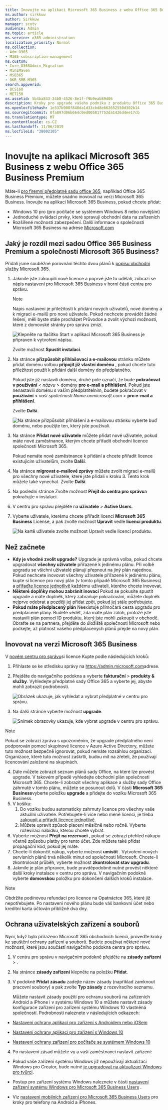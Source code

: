 ```yaml
---
title: Inovujte na aplikaci Microsoft 365 Business z webu Office 365 Business Premium
ms.author: sirkkuw
author: Sirkkuw
manager: scotv
audience: Admin
ms.topic: article
ms.service: o365-administration
localization_priority: Normal
ms.collection:
- Adm_O365
- M365-subscription-management
ms.custom:
- Core_O365Admin_Migration
- MiniMaven
- MSB365
- OKR_SMB_M365
search.appverid:
- BCS160
- MET150
ms.assetid: 5b4ba843-24b8-4526-8e1f-f9b9eab89d06
description: Kroky pro upgrade vašeho podniku z produktu Office 365 Business Premium na Microsoft 365 Business.
ms.openlocfilehash: 1e337b908f848da1d33cbd8e662652550d302b14
ms.sourcegitcommit: 0fa897d06b664c0ed005817752da1426d4ee17cb
ms.translationtype: MT
ms.contentlocale: cs-CZ
ms.lasthandoff: 11/06/2019
ms.locfileid: "38002105"
---
```

# <a name="upgrade-to-microsoft-365-business-from-office-365-business-premium"></a>Inovujte na aplikaci Microsoft 365 Business z webu Office 365 Business Premium

Máte-li [pro firemní předplatné sadu office 365](https://products.office.com/compare-all-microsoft-office-products-4-column?activetab=tab:primaryr2), například Office 365 Business Premium, můžete snadno inovovat na verzi Microsoft 365 Business. Inovujte na aplikaci Microsoft 365 Business, pokud chcete přidat: 
- Windows 10 pro (pro počítače se systémem Windows 8 nebo novějším)
- Jednoduché ovládací prvky, které spravují obchodní data na zařízeních
- Rozšířené možnosti zabezpečení.
Další informace o společnosti Microsoft 365 Business na adrese [Microsoft.com](https://www.microsoft.com/microsoft-365/business)

## <a name="whats-the-difference-between-office-365-business-premium-and-microsoft-365-business"></a>Jaký je rozdíl mezi sadou Office 365 Business Premium a společností Microsoft 365 Business?
Přidali jsme souběžné porovnání těchto dvou plánů k [popisu obchodní služby Microsoft 365](https://docs.microsoft.com/office365/servicedescriptions/microsoft-365-service-descriptions/microsoft-365-business-service-description). 

1. Jakmile jste zakoupili nové licence a poprvé jste to udělali, zobrazí se nápis nastavení pro Microsoft 365 Business v horní části centra pro správu.
    
    > [!NOTE]
    > Nápis nastavení je příležitostí k přidání nových uživatelů, nové domény a k migraci e-mailů pro nové uživatele. Pokud nechcete provádět žádné řešení, měli byste stále procházet Průvodce a zvolit výchozí možnosti, které z domovské stránky pro správu zmizí. 
  
   ![Klepněte na tlačítko Start v aplikaci Microsoft 365 Business je připraven k vytvoření nápisu.](media/8d3b0d97-7cca-497f-9364-4b00ad670209.png)
  
    Zvolte možnost **Spustit instalaci**.
    
2. Na stránce **přizpůsobit přihlašovací a e-mailovou** stránku můžete přidat doménu volbou **připojit již vlastní doménu** , pokud chcete tuto příležitost použít k přidání další domény do předplatného. 
    
    Pokud jste již nastavili doménu, druhé pole označí, že bude **pokračovat v používání** \< _názvu_ \> domény **pro e-mail a přihlášení**.   Pokud jste nenastavili doménu s vaším předplatitelním, budete pokračovat v **používání** \< _vaší společnosti Name.onmicrosoft.com_ \> **pro e-mail a přihlášení**.  
    
    Zvolte **Další**.
    
    ![Na stránce přizpůsobit přihlášení a e-mailovou stránku vyberte buď doménu, nebo použijte ten, který jste používali.](media/c3f5cfb2-1189-4d2f-803b-c9feb008a7a3.png)
  
3. Na stránce **Přidat nové uživatele** můžete přidat nové uživatele, pokud máte nové zaměstnance, kterým chcete přiřadit obchodní licence společnosti Microsoft 365. 
    
    Pokud nemáte nové zaměstnance k přidání a chcete přiřadit licence existujícím uživatelům, zvolte **Další**.
    
4. Na stránce **migrovat e-mailové zprávy** můžete zvolit migraci e-mailů pro všechny nové uživatele, které jste přidali v kroku 3. Tento krok můžete také vynechat. Zvolte **Další**.
    
5. Na poslední stránce Zvolte možnost **Přejít do centra pro správu**a pokračujte v instalaci.
    
6. V centru pro správu přejděte na **uživatele** \> **Active Users**.
    
7. Vyberte uživatele, kterému chcete přiřadit licenci **Microsoft 365 Business** License, a pak zvolte možnost **Upravit** vedle **licencí produktu**.
    
    ![Na kartě uživatele zvolte možnost Upravit vedle licencí produktu.](media/be0fe2d8-7ff8-447c-88f6-d212ed78451c.png)
  
## <a name="before-you-get-started"></a>Než začnete

- **Kdy je vhodné zvolit upgrade?** Upgrade je správná volba, pokud chcete upgradovat **všechny uživatele** přiřazené k jedinému plánu. Při volbě upgradu se všichni uživatelé plánují přepnout na jiný plán najednou. Pokud nechcete inovovat všechny uživatele přiřazené k jedinému plánu, kupte si licence pro nový plán (v tomto případě Microsoft 365 Business) a [přiřaďte licence jednotlivě](https://docs.microsoft.com/office365/admin/manage/assign-licenses-to-users) každému uživateli, kterého chcete inovovat. 
- **Některé doplňky mohou zabránit inovaci** Pokud se pokusíte spustit upgrade a máte doplněk, který zabraňuje pokračování, můžete doplněk nejprve odebrat a později jej přidat zpět, pokud jej stále potřebujete. 
- **Pokud máte předplacený plán** Neexistuje přímočará cesta upgradu pro předplacené plány. Budete vědět, zda máte plán záloh, protože jste nastavili plán pomocí ID produktu, který jste mohli zakoupit v obchodě. Obraťte se na partnera, přejděte do úložiště společnosti Microsoft nebo počkejte, až platnost vašeho předplacených plánů přejde na nový plán.

## <a name="upgrade-to-microsoft-365-business"></a>Inovovat na verzi Microsoft 365 Business
V [novém centru pro správu](https://docs.microsoft.com/office365/admin/microsoft-365-admin-center-preview)si licence Kupte podle následujících kroků:
1. Přihlaste se ke středisku správy na <a href="https://go.microsoft.com/fwlink/p/?linkid=837890" target="_blank">https://admin.microsoft.com</a>adrese.
2. Přejděte do navigačního podokna a vyberte **fakturační** \> **produkty & služby**. Vyhledejte předplatné sady Office 365 a vyberte jej, abyste mohli zobrazit podrobnosti. 

    ![Obrázek ukazuje, jak vyhledat a vybrat předplatné v centru pro správu.](media/FindYourSubscription.png)

3. Na další stránce vyberte možnost **upgrade**. 

      ![Snímek obrazovky ukazuje, kde vybrat upgrade v centru pro správu.](media/SelectUpgrade.png)

  > [!NOTE]
  > Pokud se zobrazí zpráva s upozorněním, že upgrade předplatného není podporován pomocí skupinové licence v Azure Active Directory, můžete tuto možnost bezpečně ignorovat, pokud nemáte rozsáhlou organizaci. Organizace, které tuto možnost zaškrtli, budou mít na zřeteli, že používají licencování založené na skupinách.

4. Dále můžete zobrazit seznam plánů sady Office, na které lze provést upgrade. V takovém případě vyhledejte obchodní plán společnosti Microsoft 365. Chcete-li zobrazit všechny aplikace a služby sady Office zahrnuté v tomto plánu, můžete se posunout dolů. V části **Microsoft 365 Business**vyberte položku **upgrade** a přidejte do vozíku Microsoft 365 Business.
5. V košíku:
    1. Do vozíku budou automaticky zahrnuty licence pro všechny vaše aktuální uživatele. Potřebujete-li více nebo méně licencí, je třeba [zakoupit a přiřadit licence jednotlivě](https://docs.microsoft.com/office365/admin/manage/assign-licenses-to-users).  
    2. Můžete upravit způsob placení měsíčně nebo ročně. Vyberte rozevírací nabídku, kterou chcete vybrat.
6. Vyberte možnost **Přejít na rezervaci** , pokud se zobrazí přehled nákupu včetně způsobu platby pro tento účet. Zde můžete také přidat propagační kód, pokud jej máte.
7. Chcete-li dokončit nákup, vyberte možnost **umístit** .
Vytvoření nových servisních plánů trvá několik minut od společnosti Microsoft. Chcete-li zkontrolovat průběh, vyberte možnost **zkontrolovat stav upgradu**. 
1. Jakmile je plán připraven, bude pravděpodobně nutné provést některé další kroky instalace v centru pro správu. V navigačním podokně vyberte **domovskou** položku pro dokončení dalších kroků instalace.

> [!NOTE]
> Obdržíte podínovou refundaci pro licence na Opatnáctce 365, které již nepotřebujete. Po nastavení nového plánu bude váš bankovní účet nebo kreditní karta účtován přibližně dva dny.
  
## <a name="protect-user-devices-and-files"></a>Ochrana uživatelských zařízení a souborů

Nyní, když bylo přiřazeno Microsoft 365 obchodních licencí, proveďte kroky ke spuštění ochrany zařízení a souborů. Budete používat některé nové možnosti, které jsou součástí navigačního podokna centra pro správu.
  
1. V centru pro správu v navigačním podokně přejděte na **zásady** **zařízení** \> .
    
2. Na stránce **zásady zařízení** klepněte na položku **Přidat**.
    
3. V podokně **Přidat zásadu** zadejte název zásady (například zamknout pracovní soubory) a pak zvolte **Typ zásady** z rozevíracího seznamu. 
    
    Můžete nastavit zásady použití pro ochranu souborů na zařízeních Android a iPhone i v systému Windows 10 a můžete nastavit zásady konfigurace zařízení pro zařízení systému Windows 10 vlastněná společností. Podrobnosti naleznete v následujících odkazech:
    
  - [Nastavení ochrany aplikací pro zařízení s Androidem nebo iOSem](app-protection-settings-for-android-and-ios.md)
    
  - [Nastavení ochrany aplikací pro zařízení s Windows 10](protection-settings-for-windows-10-devices.md)
    
  - [Nastavení ochrany zařízení pro počítače se systémem Windows 10](protection-settings-for-windows-10-pcs.md)
    
  
4. Po nastavení zásad můžete vy a vaši zaměstnanci nastavit zařízení:
    
  - Pokud vaše zařízení systému Windows již nepoužívají aktualizaci Windows pro Creator, bude nutné [je upgradovat na aktualizaci Windows pro tvůrci](upgrade-to-windows-pro-creators-update.md).
    
  - Postup pro zařízení systému Windows naleznete v části [nastavení zařízení systému Windows pro Microsoft 365 Business Users](set-up-windows-devices.md) . 
    
  - Viz [nastavení mobilních zařízení pro Microsoft 365 Business Users](set-up-mobile-devices.md) pro kroky pro telefony na Android a iPhones. 



